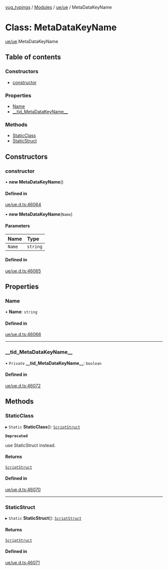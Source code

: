 [yug_typings](../README.md) / [Modules](../modules.md) / [ue/ue](../modules/ue_ue.md) / MetaDataKeyName

# Class: MetaDataKeyName

[ue/ue](../modules/ue_ue.md).MetaDataKeyName

## Table of contents

### Constructors

- [constructor](ue_ue.MetaDataKeyName.md#constructor)

### Properties

- [Name](ue_ue.MetaDataKeyName.md#name)
- [\_\_tid\_MetaDataKeyName\_\_](ue_ue.MetaDataKeyName.md#__tid_metadatakeyname__)

### Methods

- [StaticClass](ue_ue.MetaDataKeyName.md#staticclass)
- [StaticStruct](ue_ue.MetaDataKeyName.md#staticstruct)

## Constructors

### constructor

• **new MetaDataKeyName**()

#### Defined in

[ue/ue.d.ts:46064](https://github.com/YugMetaverse/yug_typings/blob/b7d9b19/ue/ue.d.ts#L46064)

• **new MetaDataKeyName**(`Name`)

#### Parameters

| Name | Type |
| :------ | :------ |
| `Name` | `string` |

#### Defined in

[ue/ue.d.ts:46065](https://github.com/YugMetaverse/yug_typings/blob/b7d9b19/ue/ue.d.ts#L46065)

## Properties

### Name

• **Name**: `string`

#### Defined in

[ue/ue.d.ts:46066](https://github.com/YugMetaverse/yug_typings/blob/b7d9b19/ue/ue.d.ts#L46066)

___

### \_\_tid\_MetaDataKeyName\_\_

• `Private` **\_\_tid\_MetaDataKeyName\_\_**: `boolean`

#### Defined in

[ue/ue.d.ts:46072](https://github.com/YugMetaverse/yug_typings/blob/b7d9b19/ue/ue.d.ts#L46072)

## Methods

### StaticClass

▸ `Static` **StaticClass**(): [`ScriptStruct`](ue_ue.ScriptStruct.md)

**`Deprecated`**

use StaticStruct instead.

#### Returns

[`ScriptStruct`](ue_ue.ScriptStruct.md)

#### Defined in

[ue/ue.d.ts:46070](https://github.com/YugMetaverse/yug_typings/blob/b7d9b19/ue/ue.d.ts#L46070)

___

### StaticStruct

▸ `Static` **StaticStruct**(): [`ScriptStruct`](ue_ue.ScriptStruct.md)

#### Returns

[`ScriptStruct`](ue_ue.ScriptStruct.md)

#### Defined in

[ue/ue.d.ts:46071](https://github.com/YugMetaverse/yug_typings/blob/b7d9b19/ue/ue.d.ts#L46071)

